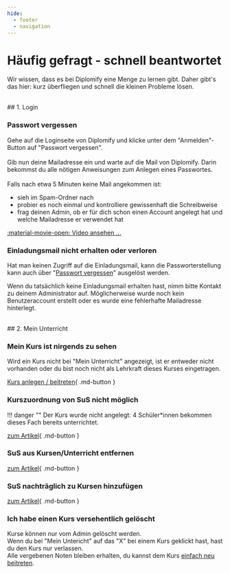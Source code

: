 ```yaml
---
hide:
  - footer
  - navigation
---
```


# Häufig gefragt - schnell beantwortet

Wir wissen, dass es bei Diplomify eine Menge zu lernen gibt. Daher gibt's das hier: kurz überfliegen und schnell die kleinen Probleme lösen.

<br>
## 1. Login

### Passwort vergessen
Gehe auf die Loginseite von Diplomify und klicke unter dem "Anmelden"-Button auf "Passwort vergessen".<br><br>
Gib nun deine Mailadresse ein und warte auf die Mail von Diplomify. Darin bekommst du alle nötigen Anweisungen zum Anlegen eines Passwortes.<br><br>
Falls nach etwa 5 Minuten keine Mail angekommen ist: <br>
  - sieh im Spam-Ordner nach <br>
  - probier es noch einmal und kontrolliere gewissenhaft die Schreibweise <br>
  - frag deinen Admin, ob er für dich schon einen Account angelegt hat und welche Mailadresse er verwendet hat<br>

[:material-movie-open: Video ansehen ...](../../img/09_Misc/password_reset.gif)

### Einladungsmail nicht erhalten oder verloren

Hat man keinen Zugriff auf die Einladungsmail, kann die Passworterstellung kann auch über "[Passwort vergessen](../../img/09_Misc/password_reset.gif)" ausgelöst werden.

Wenn du tatsächlich keine Einladungsmail erhalten hast, nimm bitte Kontakt zu deinem Administrator auf. Möglicherweise wurde noch kein Benutzeraccount erstellt oder es wurde eine fehlerhafte Mailadresse hinterlegt. <br>

<br>
## 2. Mein Unterricht

### Mein Kurs ist nirgends zu sehen
Wird ein Kurs nicht bei "Mein Unterricht" angezeigt, ist er entweder nicht vorhanden oder du bist noch nicht als Lehrkraft dieses Kurses eingetragen.<br>

[Kurs anlegen / beitreten](../Schritt_für_Schritt/mein_unterricht_hinzufügen.md#22-in-der-notentabelle){ .md-button }

### Kurszuordnung von SuS nicht möglich
!!! danger ""
    Der Kurs wurde nicht angelegt: 4 Schüler*innen bekommen dieses Fach bereits unterrichtet.

[zum Artikel](../Schritt_f%C3%BCr_Schritt/Klassen_und_Kurse_anlegen.md#41-kurszuordnung-von-sus-nicht-moglich){ .md-button }

### SuS aus Kursen/Unterricht entfernen
[zum Artikel](../Schritt_f%C3%BCr_Schritt/Klassen_und_Kurse_anlegen.md#31-einzelne-schulerinnen-wieder-entfernen){ .md-button }

### SuS nachträglich zu Kursen hinzufügen
[zum Artikel](../Schritt_f%C3%BCr_Schritt/Klassen_und_Kurse_anlegen.md#31-einzelne-schulerinnen-wieder-entfernen){ .md-button }

### Ich habe einen Kurs versehentlich gelöscht
Kurse können nur vom Admin gelöscht werden.<br>
Wenn du bei "Mein Untericht" auf das "X" bei einem Kurs geklickt hast, hast du den Kurs nur verlassen. <br>
Alle vergebenen Noten bleiben erhalten, du kannst dem Kurs [einfach neu beitreten](../Schritt_für_Schritt/mein_unterricht_hinzufügen.md#22-in-der-notentabelle).

